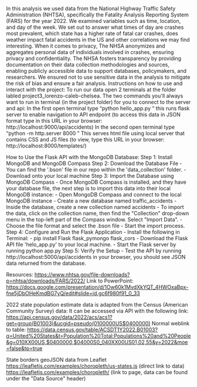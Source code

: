   In this analysis we used data from the National Highway Traffic Safety Administration (NHTSA), specifically the Fatality Analysis Reporting System (FARS) for the year 2022. We examined variables such as time, location, and day of the week. We set out to answer what times of day are crashes most prevalent, which state has a higher rate of fatal car crashes, does weather impact fatal accidents in the US and other correlations we may find interesting. 
  When it comes to privacy, The NHSA anonymizes and aggregates personal data of individuals involved in crashes, ensuring privacy and confidentiality. The NHSA fosters transparency by providing documentation on their data collection methodologies and sources, enabling publicly accessible data to support databases, policymakers, and researchers. We ensured not to use sensitive data in the analysis to mitigate the risk of bias and ensure a fair analysis.
  Instructions on how to use and interact with the project:
To run our data open 2 terminals at the folder labled project3_lorenzo-caleb-chelsea. The two commands you'll always want to run in terminal (in the project folder) for you to connect to the server and api:
  In the first open terminal type “python hello_app.py  “ this runs flask server to enable navigation to API endpoint (to access this data in JSON format type in this URL in your browser: http://localhost:9000/api/accidents)
  In the second open terminal type “python -m http.server 8000 ”  This serves html file using local server that contains CSS and JS files (to view, type this URL in your browser: http://localhost:8000/templates/)

  How to Use the Flask API with the MongoDB Database:
  Step 1: Install MongoDB and MongoDB Compass
  Step 2: Download the Database File
    - You can find the '.bson' file in our repo within the 'data_collection' folder.
    - Download onto your local machine
  Step 3: Import the Database using MongoDB Compass
    - Once MongoDB Compass is installed, and they have your database file, the next step is to import this data into their local MongoDB instance:
        - Open MongoDB Compass and connect to the local MongoDB instance
        - Create a new database named traffic_accidents
        - Inside the database, create a new collection named accidents
        - To import the data, click on the collection name, then find the "Collection" drop-down menu in the top-left part of the Compass window. Select "Import Data".
        - Choose the file format and select the .bson file
        - Start the import process.
  Step 4: Configure and Run the Flask Application
    - Install the following in Terminal:
      - pip install Flask flask_pymongo flask_cors
    - Download the Flask API file 'helo_app.py' to your local machine.
    - Start the Flask server by running python app.py
  Step 5: Verify the Setup
    - Test the API by running http://localhost:5000/api/accidents in your browser, you should see JSON data returned from the database.

Resources:
https://www.nhtsa.gov/file-downloads?p=nhtsa/downloads/FARS/2022/
Link to PowerPoint:
https://docs.google.com/presentation/d/1Ow60k1MvdXkYQT_4HWOxaBpx-fne5jDbOHeKmdBG7yQ/edit#slide=id.gc6f980f91_0_33

2022 state population estimate data is adapted from the Census (American Community Survey) data: 
  It can be accessed via API with the following link: https://api.census.gov/data/2022/acs/acs1?get=group(B01003)&ucgid=pseudo(0100000US$0400000) 
  Normal weblink to table: https://data.census.gov/table/ACSDT1Y2022.B01003?q=United%20States&t=Population%20Total:Populations%20and%20People&g=010XX00US,$0400000,$04000S0_040XX00US01,02,55&y=2022&moe=false&tp=true

State borders geoJSON data from Leaflet 
https://leafletjs.com/examples/choropleth/us-states.js (direct link to data)
https://leafletjs.com/examples/choropleth/ (link to page, data can be found under the "Data Source" header)
